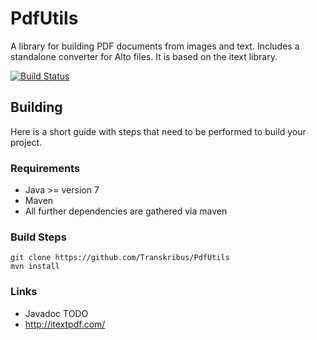 # PdfUtils
A library for building PDF documents from images and text. Includes a standalone converter for Alto files.
It is based on the itext library.

[![Build Status](http://dbis-halvar.uibk.ac.at/jenkins/buildStatus/icon?job=PdfUtils)](http://dbis-halvar.uibk.ac.at/jenkins/job/PdfUtils)

## Building
Here is a short guide with steps that need to be performed
to build your project.

### Requirements
- Java >= version 7
- Maven
- All further dependencies are gathered via maven

### Build Steps
```
git clone https://github.com/Transkribus/PdfUtils
mvn install
```

### Links
- Javadoc TODO
- http://itextpdf.com/
